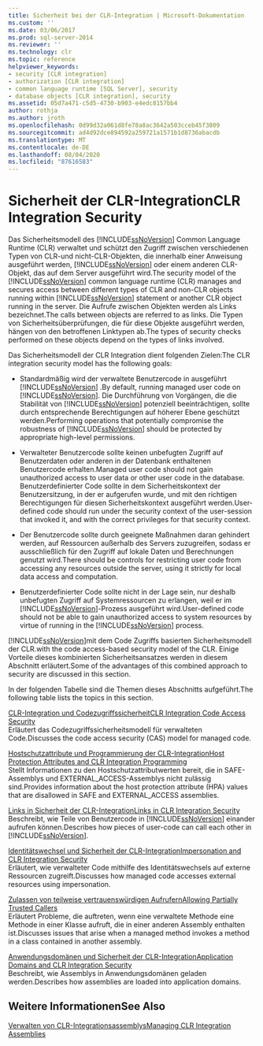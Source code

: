 ```yaml
---
title: Sicherheit bei der CLR-Integration | Microsoft-Dokumentation
ms.custom: ''
ms.date: 03/06/2017
ms.prod: sql-server-2014
ms.reviewer: ''
ms.technology: clr
ms.topic: reference
helpviewer_keywords:
- security [CLR integration]
- authorization [CLR integration]
- common language runtime [SQL Server], security
- database objects [CLR integration], security
ms.assetid: 05d7a471-c5d5-4730-b903-e4edc8157bb4
author: rothja
ms.author: jroth
ms.openlocfilehash: 0d99d32a061d8fe78a8ac3642a503cceb45f3809
ms.sourcegitcommit: ad4d92dce894592a259721a1571b1d8736abacdb
ms.translationtype: MT
ms.contentlocale: de-DE
ms.lasthandoff: 08/04/2020
ms.locfileid: "87616583"
---
```

# <a name="clr-integration-security"></a><span data-ttu-id="76416-102">Sicherheit der CLR-Integration</span><span class="sxs-lookup"><span data-stu-id="76416-102">CLR Integration Security</span></span>
  <span data-ttu-id="76416-103">Das Sicherheitsmodell des [!INCLUDE[ssNoVersion](../../../includes/dnprdnshort-md.md)] Common Language Runtime (CLR) verwaltet und schützt den Zugriff zwischen verschiedenen Typen von CLR-und nicht-CLR-Objekten, die innerhalb einer Anweisung ausgeführt werden, [!INCLUDE[ssNoVersion](../../../includes/tsql-md.md)] oder einem anderen CLR-Objekt, das auf dem Server ausgeführt wird.</span><span class="sxs-lookup"><span data-stu-id="76416-103">The security model of the [!INCLUDE[ssNoVersion](../../../includes/dnprdnshort-md.md)] common language runtime (CLR) manages and secures access between different types of CLR and non-CLR objects running within [!INCLUDE[ssNoVersion](../../../includes/tsql-md.md)] statement or another CLR object running in the server.</span></span> <span data-ttu-id="76416-104">Die Aufrufe zwischen Objekten werden als Links bezeichnet.</span><span class="sxs-lookup"><span data-stu-id="76416-104">The calls between objects are referred to as links.</span></span> <span data-ttu-id="76416-105">Die Typen von Sicherheitsüberprüfungen, die für diese Objekte ausgeführt werden, hängen von den betroffenen Linktypen ab.</span><span class="sxs-lookup"><span data-stu-id="76416-105">The types of security checks performed on these objects depend on the types of links involved.</span></span>  
  
 <span data-ttu-id="76416-106">Das Sicherheitsmodell der CLR Integration dient folgenden Zielen:</span><span class="sxs-lookup"><span data-stu-id="76416-106">The CLR integration security model has the following goals:</span></span>  
  
-   <span data-ttu-id="76416-107">Standardmäßig wird der verwaltete Benutzercode in ausgeführt [!INCLUDE[ssNoVersion](../../../includes/ssnoversion-md.md)] .</span><span class="sxs-lookup"><span data-stu-id="76416-107">By default, running managed user code on [!INCLUDE[ssNoVersion](../../../includes/ssnoversion-md.md)].</span></span> <span data-ttu-id="76416-108">Die Durchführung von Vorgängen, die die Stabilität von [!INCLUDE[ssNoVersion](../../../includes/ssnoversion-md.md)] potenziell beeinträchtigen, sollte durch entsprechende Berechtigungen auf höherer Ebene geschützt werden.</span><span class="sxs-lookup"><span data-stu-id="76416-108">Performing operations that potentially compromise the robustness of [!INCLUDE[ssNoVersion](../../../includes/ssnoversion-md.md)] should be protected by appropriate high-level permissions.</span></span>  
  
-   <span data-ttu-id="76416-109">Verwalteter Benutzercode sollte keinen unbefugten Zugriff auf Benutzerdaten oder anderen in der Datenbank enthaltenen Benutzercode erhalten.</span><span class="sxs-lookup"><span data-stu-id="76416-109">Managed user code should not gain unauthorized access to user data or other user code in the database.</span></span> <span data-ttu-id="76416-110">Benutzerdefinierter Code sollte in dem Sicherheitskontext der Benutzersitzung, in der er aufgerufen wurde, und mit den richtigen Berechtigungen für diesen Sicherheitskontext ausgeführt werden.</span><span class="sxs-lookup"><span data-stu-id="76416-110">User-defined code should run under the security context of the user-session that invoked it, and with the correct privileges for that security context.</span></span>  
  
-   <span data-ttu-id="76416-111">Der Benutzercode sollte durch geeignete Maßnahmen daran gehindert werden, auf Ressourcen außerhalb des Servers zuzugreifen, sodass er ausschließlich für den Zugriff auf lokale Daten und Berechnungen genutzt wird.</span><span class="sxs-lookup"><span data-stu-id="76416-111">There should be controls for restricting user code from accessing any resources outside the server, using it strictly for local data access and computation.</span></span>  
  
-   <span data-ttu-id="76416-112">Benutzerdefinierter Code sollte nicht in der Lage sein, nur deshalb unbefugten Zugriff auf Systemressourcen zu erlangen, weil er im [!INCLUDE[ssNoVersion](../../../includes/ssnoversion-md.md)]-Prozess ausgeführt wird.</span><span class="sxs-lookup"><span data-stu-id="76416-112">User-defined code should not be able to gain unauthorized access to system resources by virtue of running in the [!INCLUDE[ssNoVersion](../../../includes/ssnoversion-md.md)] process.</span></span>  
  
 [!INCLUDE[ssNoVersion](../../../includes/ssnoversion-md.md)]<span data-ttu-id="76416-113">mit dem Code Zugriffs basierten Sicherheitsmodell der CLR.</span><span class="sxs-lookup"><span data-stu-id="76416-113">with the code access-based security model of the CLR.</span></span> <span data-ttu-id="76416-114">Einige Vorteile dieses kombinierten Sicherheitsansatzes werden in diesem Abschnitt erläutert.</span><span class="sxs-lookup"><span data-stu-id="76416-114">Some of the advantages of this combined approach to security are discussed in this section.</span></span>  
  
 <span data-ttu-id="76416-115">In der folgenden Tabelle sind die Themen dieses Abschnitts aufgeführt.</span><span class="sxs-lookup"><span data-stu-id="76416-115">The following table lists the topics in this section.</span></span>  
  
 [<span data-ttu-id="76416-116">CLR-Integration und Codezugriffssicherheit</span><span class="sxs-lookup"><span data-stu-id="76416-116">CLR Integration Code Access Security</span></span>](clr-integration-code-access-security.md)  
 <span data-ttu-id="76416-117">Erläutert das Codezugriffssicherheitsmodell für verwalteten Code.</span><span class="sxs-lookup"><span data-stu-id="76416-117">Discusses the code access security (CAS) model for managed code.</span></span>  
  
 [<span data-ttu-id="76416-118">Hostschutzattribute und Programmierung der CLR-Integration</span><span class="sxs-lookup"><span data-stu-id="76416-118">Host Protection Attributes and CLR Integration Programming</span></span>](../../clr-integration-security-host-protection-attributes/host-protection-attributes-and-clr-integration-programming.md)  
 <span data-ttu-id="76416-119">Stellt Informationen zu den Hostschutzattributwerten bereit, die in SAFE-Assemblys und EXTERNAL_ACCESS-Assemblys nicht zulässig sind.</span><span class="sxs-lookup"><span data-stu-id="76416-119">Provides information about the host protection attribute (HPA) values that are disallowed in SAFE and EXTERNAL_ACCESS assemblies.</span></span>  
  
 [<span data-ttu-id="76416-120">Links in Sicherheit der CLR-Integration</span><span class="sxs-lookup"><span data-stu-id="76416-120">Links in CLR Integration Security</span></span>](../../../database-engine/dev-guide/links-in-clr-integration-security.md)  
 <span data-ttu-id="76416-121">Beschreibt, wie Teile von Benutzercode in [!INCLUDE[ssNoVersion](../../../includes/ssnoversion-md.md)] einander aufrufen können.</span><span class="sxs-lookup"><span data-stu-id="76416-121">Describes how pieces of user-code can call each other in [!INCLUDE[ssNoVersion](../../../includes/ssnoversion-md.md)].</span></span>  
  
 [<span data-ttu-id="76416-122">Identitätswechsel und Sicherheit der CLR-Integration</span><span class="sxs-lookup"><span data-stu-id="76416-122">Impersonation and CLR Integration Security</span></span>](../../../database-engine/dev-guide/impersonation-and-clr-integration-security.md)  
 <span data-ttu-id="76416-123">Erläutert, wie verwalteter Code mithilfe des Identitätswechsels auf externe Ressourcen zugreift.</span><span class="sxs-lookup"><span data-stu-id="76416-123">Discusses how managed code accesses external resources using impersonation.</span></span>  
  
 [<span data-ttu-id="76416-124">Zulassen von teilweise vertrauenswürdigen Aufrufern</span><span class="sxs-lookup"><span data-stu-id="76416-124">Allowing Partially Trusted Callers</span></span>](../../../database-engine/dev-guide/allowing-partially-trusted-callers.md)  
 <span data-ttu-id="76416-125">Erläutert Probleme, die auftreten, wenn eine verwaltete Methode eine Methode in einer Klasse aufruft, die in einer anderen Assembly enthalten ist.</span><span class="sxs-lookup"><span data-stu-id="76416-125">Discusses issues that arise when a managed method invokes a method in a class contained in another assembly.</span></span>  
  
 [<span data-ttu-id="76416-126">Anwendungsdomänen und Sicherheit der CLR-Integration</span><span class="sxs-lookup"><span data-stu-id="76416-126">Application Domains and CLR Integration Security</span></span>](../../../database-engine/dev-guide/application-domains-and-clr-integration-security.md)  
 <span data-ttu-id="76416-127">Beschreibt, wie Assemblys in Anwendungsdomänen geladen werden.</span><span class="sxs-lookup"><span data-stu-id="76416-127">Describes how assemblies are loaded into application domains.</span></span>  
  
## <a name="see-also"></a><span data-ttu-id="76416-128">Weitere Informationen</span><span class="sxs-lookup"><span data-stu-id="76416-128">See Also</span></span>  
 [<span data-ttu-id="76416-129">Verwalten von CLR-Integrationsassemblys</span><span class="sxs-lookup"><span data-stu-id="76416-129">Managing CLR Integration Assemblies</span></span>](../assemblies/managing-clr-integration-assemblies.md)  
  
  
